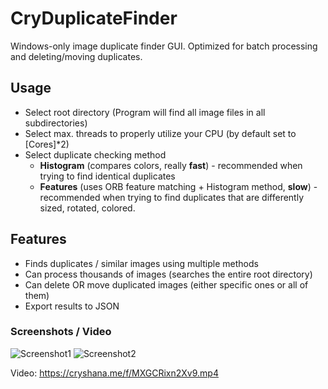 # CryDuplicateFinder
Windows-only image duplicate finder GUI. Optimized for batch processing and deleting/moving duplicates.

## Usage
- Select root directory (Program will find all image files in all subdirectories)
- Select max. threads to properly utilize your CPU (by default set to [Cores]*2)
- Select duplicate checking method
  - **Histogram** (compares colors, really **fast**) - recommended when trying to find identical duplicates
  - **Features** (uses ORB feature matching + Histogram method, **slow**) - recommended when trying to find duplicates that are differently sized, rotated, colored.
  
 ## Features
 - Finds duplicates / similar images using multiple methods
 - Can process thousands of images (searches the entire root directory)
 - Can delete OR move duplicated images (either specific ones or all of them)
 - Export results to JSON

### Screenshots / Video
![Screenshot1](https://cryshana.me/f/gotQvMnpLGtm.png)
![Screenshot2](https://cryshana.me/f/lyVBEkmbXiTq.png)

Video:
https://cryshana.me/f/MXGCRixn2Xv9.mp4
